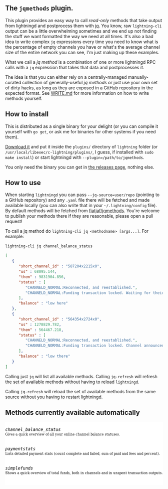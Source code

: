 ## The `jqmethods` plugin.

This plugin provides an easy way to call _read-only_ methods that take output from lightningd and postprocess them with [jq](https://stedolan.github.io/jq/). You know, raw `lightning-cli` output can be a little overwhelming sometimes and we end up not finding the stuff we want formatted the way we need at all times. It's also a bad idea to write complex `jq` expressions every time you need to know what is the percentage of empty channels you have or what's the average channel size of the entire network you can see, I'm just making up these examples.

What we call a _jq method_ is a combination of one or more lightningd RPC calls with a `jq` expression that takes that data and postprocesses it.

The idea is that you can either rely on a centrally-managed manually-curated collection of generally-useful _jq methods_ or just use your own set of dirty hacks, as long as they are exposed in a GitHub repository in the expected format. See [WRITE.md](WRITE.md) for more information on how to write methods yourself.

## How to install

This is distributed as a single binary for your delight (or you can compile it yourself with `go get`, or ask me for binaries for other systems if you need them).

[Download it](https://github.com/fiatjaf/lightningd-gjson-rpc/releases) and put it inside the `plugins/` directory of `lightning` folder (or `/usr/local/libexec/c-lightning/plugins/`, I guess, if installed with `sudo make install`) or start lightningd with `--plugin=/path/to/jqmethods`.

You only need the binary you can get in [the releases page](https://github.com/fiatjaf/lightningd-gjson-rpc/releases), nothing else.

## How to use

When starting `lightningd` you can pass `--jq-source=user/repo` (pointing to a GitHub repository) and any `.yaml` file there will be fetched and made available locally (you can also write that in your `~/.lightning/config` file). By default methods will be fetched from [fiatjaf/jqmethods](https://github.com/fiatjaf/jqmethods). You're welcome to publish your methods there if they are reasonable, please open a pull request!

To call a jq method do `lightning-cli jq <methodname> [args...]`. For example:

```
lightning-cli jq channel_balance_status
```

```json
[
   {
      "short_channel_id" : "587204x2215x0",
      "us" : 68095.144,
      "them" : 9831904.856,
      "status" : [
         "CHANNELD_NORMAL:Reconnected, and reestablished.",
         "CHANNELD_NORMAL:Funding transaction locked. Waiting for their announcement signatures."
      ],
      "balance" : "low here"
   },
   {
      "short_channel_id" : "564354x2724x0",
      "us" : 1278829.782,
      "them" : 564467.218,
      "status" : [
         "CHANNELD_NORMAL:Reconnected, and reestablished.",
         "CHANNELD_NORMAL:Funding transaction locked. Channel announced."
      ],
      "balance" : "low there"
   }
]
```

Calling just `jq` will list all available methods.  Calling `jq-refresh` will refresh the set of available methods without having to reload `lightningd`.

Calling `jq-refresh` will reload the set of available methods from the same source without you having to restart lightningd.

## Methods currently available automatically

[![](https://raw.githubusercontent.com/fiatjaf/jqmethods/master/methods.png)](https://github.com/fiatjaf/jqmethods)
